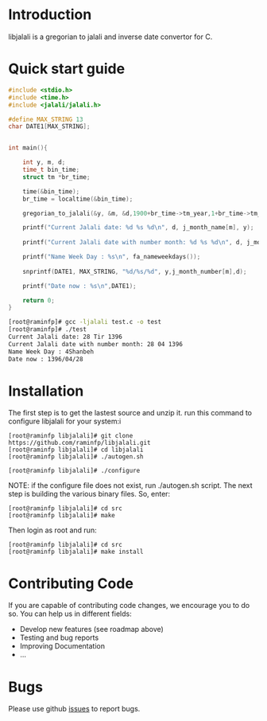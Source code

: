 
# Introduction
libjalali is a gregorian to jalali and inverse date convertor for C.

# Quick start guide

```C
#include <stdio.h>
#include <time.h>
#include <jalali/jalali.h>

#define MAX_STRING 13
char DATE1[MAX_STRING];


int main(){

    int y, m, d;
    time_t bin_time;
    struct tm *br_time;

    time(&bin_time);
    br_time = localtime(&bin_time);

    gregorian_to_jalali(&y, &m, &d,1900+br_time->tm_year,1+br_time->tm_mon,br_time->tm_mday);

    printf("Current Jalali date: %d %s %d\n", d, j_month_name[m], y);
    
    printf("Current Jalali date with number month: %d %s %d\n", d, j_month_number[m], y);

    printf("Name Week Day : %s\n", fa_nameweekdays());
    
    snprintf(DATE1, MAX_STRING, "%d/%s/%d", y,j_month_number[m],d);

    printf("Date now : %s\n",DATE1);

    return 0;
}
```
```bash
[root@raminfp]# gcc -ljalali test.c -o test
[root@raminfp]# ./test
Current Jalali date: 28 Tir 1396
Current Jalali date with number month: 28 04 1396
Name Week Day : 4Shanbeh
Date now : 1396/04/28
```

# Installation
The first step is to get the lastest source and unzip it. run this command to configure libjalali for your system:i

```shell
[root@raminfp libjalali]# git clone https://github.com/raminfp/libjalali.git
[root@raminfp libjalali]# cd libjalali
[root@raminfp libjalali]# ./autogen.sh
```

```shell
[root@raminfp libjalali]# ./configure
```
NOTE: if the configure file does not exist, run ./autogen.sh script.
The next step is building the various binary files. So, enter:


```shell
[root@raminfp libjalali]# cd src
[root@raminfp libjalali]# make
```
Then login as root and run:
```shell
[root@raminfp libjalali]# cd src
[root@raminfp libjalali]# make install
```


# Contributing Code
If you are capable of contributing code changes, we encourage you to do so. You can help us in different fields:
* Develop new features (see roadmap above)
* Testing and bug reports
* Improving Documentation
* ...

# Bugs
 Please use github [issues](https://github.com/raminfp/libjalali/issues) to report bugs.


